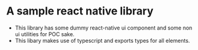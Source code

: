 # A sample react native library

- This library has some dummy react-native ui component and some non ui utilities for POC sake.
- This libary makes use of typescript and exports types for all elements.
